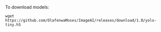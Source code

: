 To download models:


`wget https://github.com/OlafenwaMoses/ImageAI/releases/download/1.0/yolo-tiny.h5`